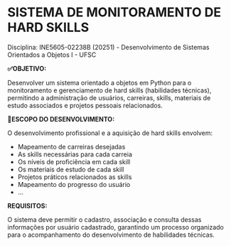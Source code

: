 # SISTEMA DE MONITORAMENTO DE HARD SKILLS

Disciplina: INE5605-02238B (20251) - Desenvolvimento de Sistemas Orientados a Objetos I - UFSC

**✅OBJETIVO:**

Desenvolver um sistema orientado a objetos em Python para o monitoramento e gerenciamento de hard skills (habilidades técnicas), permitindo a administração de usuários, carreiras, skills, materiais de estudo associados e projetos pessoais relacionados.

**🎯ESCOPO DO DESENVOLVIMENTO:**

O desenvolvimento profissional e a aquisição de hard skills envolvem:
- Mapeamento de carreiras desejadas
- As skills necessárias para cada carreia
- Os níveis de proficiência em cada skill
- Os materiais de estudo de cada skill
- Projetos práticos relacionados as skills
- Mapeamento do progresso do usuário
- ...

**REQUISITOS:**

O sistema deve permitir o cadastro, associação e consulta dessas informações por usuário cadastrado, garantindo um processo organizado para o acompanhamento do desenvolvimento de habilidades técnicas.
